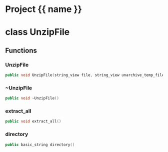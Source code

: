 <script setup>
import {useRoute} from 'vitepress'
const {path} = useRoute()
const tokens = path.split('/')
const words = tokens[2].split('-');
for (let i = 0; i < words.length; i++) {
    words[i] = words[i].charAt(0).toUpperCase() + words[i].slice(1);
    words[i] = words[i].replace('geode', 'Geode')
}
const name = words.join('-');
</script>
# Project {{ name }}

# class UnzipFile


## Functions

### UnzipFile

```cpp
public void UnzipFile(string_view file, string_view unarchive_temp_filename)
```


### ~UnzipFile

```cpp
public void ~UnzipFile()
```


### extract_all

```cpp
public void extract_all()
```


### directory

```cpp
public basic_string directory()
```




